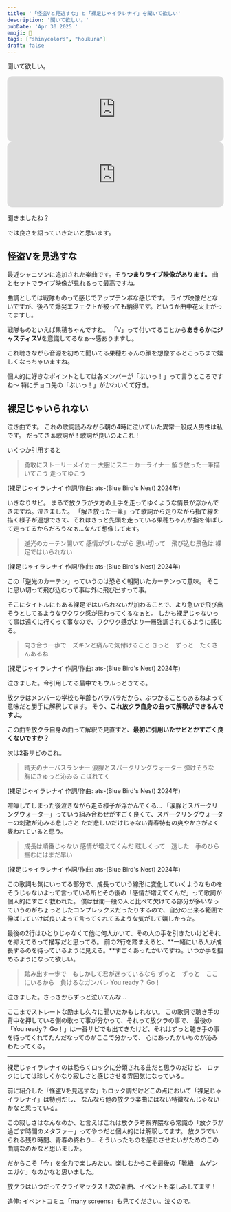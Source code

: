```yaml
---
title: '「怪盗Vと見逃すな」と「裸足じゃイラレナイ」を聞いて欲しい'
description: '聞いて欲しい。'
pubDate: 'Apr 30 2025 '
emoji: 🦊
tags: ["shinycolors", "houkura"]
draft: false
---
```


聞いて欲しい。

<iframe style="border-radius:12px" src="https://open.spotify.com/embed/track/5D8TpfKvwzKTtXSab3NHwf?utm_source=generator" width="100%" height="152" frameBorder="0" allowfullscreen="" allow="autoplay; clipboard-write; encrypted-media; fullscreen; picture-in-picture" loading="lazy"></iframe>

<br/>

<iframe style="border-radius:12px" src="https://open.spotify.com/embed/track/39ax9hrC2eEkclukurGmpq?utm_source=generator" width="100%" height="152" frameBorder="0" allowfullscreen="" allow="autoplay; clipboard-write; encrypted-media; fullscreen; picture-in-picture" loading="lazy"></iframe>

聞きましたね？

では良さを語っていきたいと思います。

## 怪盗Vを見逃すな

最近シャニソンに追加された楽曲です。そう**つまりライブ映像があります。**
曲とセットでライブ映像が見れるって最高ですね。

曲調としては戦隊ものって感じでアップテンポな感じです。
ライブ映像だとないですが、後ろで爆発エフェクトが被っても納得です。というか曲中花火上がってますし。

戦隊ものといえば果穂ちゃんですね。
「V」って付いてることから**あきらかにジャスティスV**を意識してるなぁ〜感ありますし。

これ聴きながら音源を初めて聞いてる果穂ちゃんの顔を想像するとこっちまで嬉しくなっちゃいますね。

個人的に好きなポイントとしては各メンバーが「ぶいっ！」って言うところですね〜
特にチョコ先の「ぶいっ！」がかわいくて好き。

## 裸足じゃいられない

泣き曲です。 これの歌詞読みながら朝の4時に泣いていた異常一般成人男性は私です。
だってさぁ歌詞が！歌詞が良いのよこれ！

いくつか引用すると

> 勇敢にストーリーメイカー 大胆にスニーカーライナー 解き放った一筆描いてこう
> 走ってゆこう

(裸足じゃイラレナイ 作詞/作曲: ats-(Blue Bird's Nest) 2024年)

いきなりサビ。
まるで放クラが夕方の土手を走ってゆくような情景が浮かんできますね。泣きました。
「解き放った一筆」って歌詞から走りながら指で線を描く様子が連想できて、それはきっと先頭を走っている果穂ちゃんが指を伸ばして走ってるからだろうなぁ...なんて想像してます。

> 逆光のカーテン開いて 感情がブレながら 思い切って　飛び込む景色は
> 裸足ではいられない

(裸足じゃイラレナイ 作詞/作曲: ats-(Blue Bird's Nest) 2024年)

この「逆光のカーテン」っていうのは恐らく朝開いたカーテンって意味。
そこに思い切って飛び込むって事は外に飛び出すって事。

そこにタイトルにもある裸足ではいられないが加わることで、より急いで飛び出そうとしてるようなワクワク感が伝わってくるなぁと。
しかも裸足じゃないって事は遠くに行くって事なので、ワクワク感がより一層強調されてるように感じる。

> 向き合う一歩で　ズキンと痛んで気付けること きっと　ずっと　たくさんあるね

(裸足じゃイラレナイ 作詞/作曲: ats-(Blue Bird's Nest) 2024年)

泣きました。今引用してる最中でもウルっときてる。

放クラはメンバーの学校も年齢もバラバラだから、ぶつかることもあるねよって意味だと勝手に解釈してます。
そう、**これ放クラ自身の曲って解釈ができるんですよ。**

この曲を放クラ自身の曲って解釈で見直すと、**最初に引用いたサビとかすごく良くないですか？**

次は2番サビのこれ。

> 晴天のナーバスランナー 涙腺とスパークリングウォーター
> 弾けそうな　胸にきゅっと沁みる こぼれてく

(裸足じゃイラレナイ 作詞/作曲: ats-(Blue Bird's Nest) 2024年)

喧嘩してしまった後泣きながら走る様子が浮かんでくる...
「涙腺とスパークリングウォーター」っていう組み合わせがすごく良くて、スパークリングウォーターの刺激が沁みる悲しさと
ただ悲しいだけじゃない青春特有の爽やかさがよく表われていると思う。

> 成長は順番じゃない 感情が増えてくんだ 眩しくって　透した　手のひら
> 掴むにはまだ早い

(裸足じゃイラレナイ 作詞/作曲: ats-(Blue Bird's Nest) 2024年)

この歌詞も気にいってる部分で、成長っていう線形に変化していくようなものをそうじゃないよって言っている所とその後の「感情が増えてくんだ」って歌詞が個人的にすごく救われた。
僕は世間一般の人と比べて欠けてる部分が多いなっていうのがちょっとしたコンプレックスだったりするので、自分の出来る範囲で伸ばしていけば良いよって言ってくれてるような気がして嬉しかった。

最後の2行はひとりじゃなくて他に何人かいて、その人の手を引きたいけどそれを抑えてるって描写だと思ってる。
前の2行を踏まえると、**一緒にいる人が成長するのを待っているように見える。**すごくあったかいですね。いつか手を掴めるようになって欲しい。

> 踏み出す一歩で　もしかして君が迷っているなら
> ずっと　ずっと　ここにいるから　負けるなガンバレ You ready？ Go！

泣きました。さっきからずっと泣いてんな...

ここまでストレートな励まし久々に聞いたかもしれない。
この歌詞で聴き手の背中を押している側の歌って事が分かって、それって放クラの事で、
最後の「You ready？
Go！」は一番サビでも出てきたけど、それはずっと聴き手の事を待ってくれてたんだなってのがここで分かって、
心にあったかいものが沁みわたってくる。

---

裸足じゃイラレナイのは恐らくロックに分類される曲だと思うのだけど、
ロックにしては珍しくかなり寂しさと感じさせる雰囲気になっている。

前に紹介した「怪盗Vを見逃すな」もロック調だけどこの点において「裸足じゃイラレナイ」は特別だし、
なんなら他の放クラ楽曲にはない特徴なんじゃないかなと思っている。

この寂しさはなんなのか、と言えばこれは放クラ考察界隈なら常識の「放クラが過ごす時間のメタファー」ってやつだと個人的には解釈してます。
放クラでいられる残り時間、青春の終わり...
そういったものを感じさせたいがためのこの曲調なのかなと思いました。

だからこそ「今」を全力で楽しみたい。楽しむからこそ最後の「靴紐　ムゲン　エガケ」なのかなと思いました。

放クラはいつだってクライマックス！次の新曲、イベントも楽しみしてます！

追伸: イベントコミュ「many screens」も見てください。泣くので。

